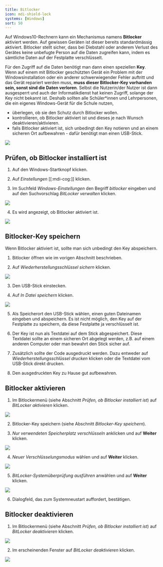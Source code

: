 ```yaml
---
title: Bitlocker
icon: mdi-shield-lock
systems: [Windows]
sort: 50
---
```




Auf Windows10-Rechnern kann ein Mechanismus namens **Bitlocker** aktiviert werden. Auf gewissen Geräten ist dieser bereits standardmässig aktiviert. Bitlocker stellt sicher, dass bei Diebstahl oder anderem Verlust des Gerätes keine unbefugte Person auf die Daten zugreifen kann, indem es sämtliche Daten auf der Festplatte verschlüsselt. 

Für den Zugriff auf die Daten benötigt man dann einen speziellen **Key**. Wenn auf einem mit Bitlocker geschützten Gerät ein Problem mit der Windowsinstallation oder ein anderer schwerwiegender Fehler auftritt und das Gerät repariert werden muss, **muss dieser Bitlocker-Key vorhanden sein, sonst sind die Daten verloren**. Selbst die Nutzerin/der Nutzer ist dann ausgesperrt und auch der Informatikdienst hat keinen Zugriff, solange der Key nicht bekannt ist. Deshalb sollten alle Schüler*innen und Lehrpersonen, die ein eigenes Windows-Gerät für die Schule nutzen,
* überlegen, ob sie den Schutz durch Bitlocker wollen.
* kontrollieren, ob Bitlocker  aktiviert ist und dieses je nach Wunsch deaktivieren/aktivieren.
* falls Bitlocker aktiviert ist, sich unbedingt den Key notieren und an einem sicheren Ort aufbewahren - dafür benötigt man einen USB-Stick.

![](./bitlockericon.png)



## Prüfen, ob Bitlocker installiert ist


1. Auf den Windows-Startknopf klicken.

2. Auf _Einstellungen_ [[:mdi-cog:]] klicken.

3. Im Suchfeld _Windows-Einstellungen_ den Begriff _bitlocker_ eingeben und auf den Suchvorschlag _BitLocker verwalten_ klicken.

![](./bitlocker02.png)

4. Es wird angezeigt, ob Bitlocker aktiviert ist.

![](./bitlocker03.png)



## Bitlocker-Key speichern

Wenn Bitlocker aktiviert ist, sollte man sich unbedingt den Key abspeichern. 

1. Bitlocker öffnen wie im vorigen Abschnitt beschrieben.

2. Auf _Wiederherstellungsschlüssel sichern_ klicken.

![](./bitlocker04.png)

3. Den USB-Stick einstecken.

4. Auf _In Datei speichern_ klicken.

![](./bitlocker05.png)

5. Als Speicherort den USB-Stick wählen, einen guten Dateinamen eingeben und abspeichern. Es ist nicht möglich, den Key auf der Festplatte zu speichern, da diese Festplatte ja verschlüsselt ist. 

6. Der Key ist nun als Textdatei auf dem Stick abgespeichert. Diese Textdatei sollte an einem sicheren Ort abgelegt werden, z.B. auf einem anderen Computer oder man bewahrt den Stick sicher auf.

7. Zusätzlich sollte der Code ausgedruckt werden. Dazu entweder auf _Wiederherstellungsschlüssel drucken_ klicken oder die Textdatei vom USB-Stick direkt drucken.

8. Den ausgedruckten Key zu Hause gut aufbewahren.


## Bitlocker aktivieren

1. Im Bitlockermenü (siehe Abschnitt _Prüfen, ob Bitlocker installiert ist_) auf _BitLocker aktivieren_ klicken.

![](./bitlocker06.png)

2. Bitlocker-Key speichern (siehe Abschnitt _Bitlocker-Key speichern_).

3. _Nur verwendeten Speicherplatz verschlüsseln_ anklicken und auf __Weiter__ klicken.

![](./bitlocker07.png)

4. _Neuer Verschlüsselungsmodus_ wählen und auf __Weiter__ klicken.

![](./bitlocker08.png)

5. _BitLocker-Systemüberprüfung ausführen_ anwählen und auf __Weiter__ klicken.

![](./bitlocker09.png)

6. Dialogfeld, das zum Systemneustart auffordert, bestätigen.


## Bitlocker deaktivieren

1. Im Bitlockermenü (siehe Abschnitt _Prüfen, ob Bitlocker installiert ist_) auf _BitLocker deaktivieren_ klicken.

![](./bitlocker10.png)

2. Im erscheinenden Fenster auf _BitLocker deaktivieren_ klicken.

![](./bitlocker11.png)